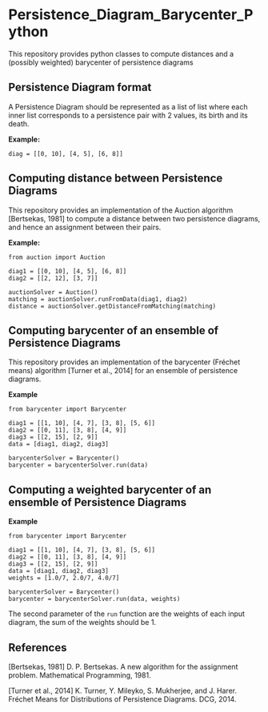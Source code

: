# Persistence_Diagram_Barycenter_Python

This repository provides python classes to compute distances and a (possibly weighted) barycenter of persistence diagrams

## Persistence Diagram format
A Persistence Diagram should be represented as a list of list where each inner list corresponds to a persistence pair with 2 values, its birth and its death.

**Example:**

```
diag = [[0, 10], [4, 5], [6, 8]]
```

## Computing distance between Persistence Diagrams

This repository provides an implementation of the Auction algorithm [Bertsekas, 1981] to compute a distance between two persistence diagrams, and hence an assignment between their pairs.

**Example:**

```
from auction import Auction

diag1 = [[0, 10], [4, 5], [6, 8]]
diag2 = [[2, 12], [3, 7]]

auctionSolver = Auction()
matching = auctionSolver.runFromData(diag1, diag2)
distance = auctionSolver.getDistanceFromMatching(matching)
```

## Computing barycenter of an ensemble of Persistence Diagrams

This repository provides an implementation of the barycenter (Fréchet means) algorithm [Turner et al., 2014] for an ensemble of persistence diagrams.

**Example**

```
from barycenter import Barycenter

diag1 = [[1, 10], [4, 7], [3, 8], [5, 6]]
diag2 = [[0, 11], [3, 8], [4, 9]]
diag3 = [[2, 15], [2, 9]]
data = [diag1, diag2, diag3]

barycenterSolver = Barycenter()
barycenter = barycenterSolver.run(data)
```

## Computing a weighted barycenter of an ensemble of Persistence Diagrams

**Example**

```
from barycenter import Barycenter

diag1 = [[1, 10], [4, 7], [3, 8], [5, 6]]
diag2 = [[0, 11], [3, 8], [4, 9]]
diag3 = [[2, 15], [2, 9]]
data = [diag1, diag2, diag3]
weights = [1.0/7, 2.0/7, 4.0/7]

barycenterSolver = Barycenter()
barycenter = barycenterSolver.run(data, weights)
```

The second parameter of the `run` function are the weights of each input diagram, the sum of the weights should be 1.

## References

[Bertsekas, 1981] D. P. Bertsekas. A new algorithm for the assignment problem. Mathematical Programming, 1981.

[Turner et al., 2014] K. Turner, Y. Mileyko, S. Mukherjee, and J. Harer. Fréchet Means for Distributions of Persistence Diagrams. DCG, 2014.
